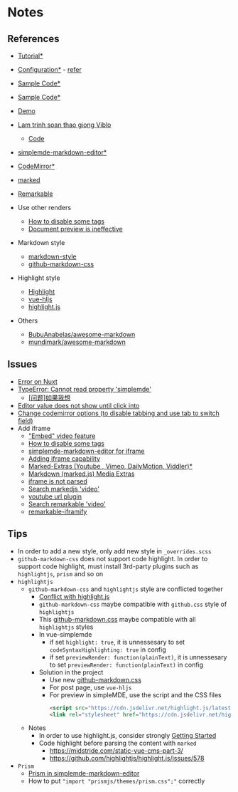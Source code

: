 # Notes

## References

- [Tutorial*](https://github.com/F-loat/vue-simplemde/blob/master/README.md)
- [Configuration*](https://github.com/F-loat/vue-simplemde/blob/master/doc/configuration_en.md) - [refer](https://github.com/sparksuite/simplemde-markdown-editor)
- [Sample Code*](https://github.com/F-loat/vue-simplemde/blob/master/examples/index.vue)
- [Sample Code*](https://github.com/F-loat/vue-simplemde/blob/gh-pages/src/App.vue)
- [Demo](https://f-loat.github.io/vue-simplemde/dist/demo.html)
- [Lam trinh soan thao giong Viblo](https://viblo.asia/p/lam-trinh-soan-thao-giong-voi-viblo-Do754JBLZM6)
  - [Code](https://github.com/ththth0303/laravel-vue-coreui/blob/editor/resources/assets/js/admin/views/markdown/index.vue)

- [simplemde-markdown-editor*](https://github.com/sparksuite/simplemde-markdown-editor)
- [CodeMirror*](https://codemirror.net/doc/manual.html#events)
- [marked](https://github.com/markedjs/marked)
- [Remarkable](https://github.com/jonschlinkert/remarkable)

- Use other renders
  - [How to disable some tags](https://github.com/F-loat/vue-simplemde/issues/25)
  - [Document preview is ineffective](https://github.com/sparksuite/simplemde-markdown-editor/issues/633)

- Markdown style
  - [markdown-style](https://github.com/F-loat/vue-simplemde#markdown-style)
  - [github-markdown-css](https://github.com/sindresorhus/github-markdown-css)
- Highlight style
  - [Highlight](https://github.com/F-loat/vue-simplemde#highlight)
  - [vue-hljs](https://github.com/SunskyXH/vue-hljs)
  - [highlight.js](https://github.com/highlightjs/highlight.js)

- Others
  - [BubuAnabelas/awesome-markdown](https://github.com/BubuAnabelas/awesome-markdown)
  - [mundimark/awesome-markdown](https://github.com/mundimark/awesome-markdown)

## Issues

- [Error on Nuxt](https://github.com/F-loat/vue-simplemde/issues/75)
- [TypeError: Cannot read property 'simplemde'](https://github.com/F-loat/vue-simplemde/issues/76)
  - [[问题]如果我想](https://github.com/F-loat/vue-simplemde/issues/36)
- [Editor value does not show until click into](https://github.com/F-loat/vue-simplemde/issues/20)
- [Change codemirror options (to disable tabbing and use tab to switch field)](https://github.com/F-loat/vue-simplemde/issues/64)
- Add iframe
  - ["Embed" video feature](https://github.com/sparksuite/simplemde-markdown-editor/issues/225)
  - [How to disable some tags](https://github.com/F-loat/vue-simplemde/issues/25)
  - [simplemde-markdown-editor for iframe](https://github.com/rjriel/simplemde-markdown-editor)
  - [Adding iframe capability](https://github.com/rjriel/marked/commit/aae8a5fd634e08cf0fb4e2b3c7e0c1b6e6bfa5ed)
  - [Marked-Extras (Youtube , Vimeo, DailyMotion, Viddler)*](https://github.com/markedjs/marked/issues/362)
  - [Markdown (marked.js) Media Extras](https://gist.github.com/tunnckoCore/9374172)
  - [iframe is not parsed](https://github.com/markedjs/marked/issues/861)
  - [Search markedjs 'video'](https://github.com/markedjs/marked/issues?utf8=%E2%9C%93&q=is%3Aissue+video+)
  - [youtube url plugin](https://github.com/jonschlinkert/remarkable/issues/274)
  - [Search remarkable 'video'](https://github.com/jonschlinkert/remarkable/issues?utf8=%E2%9C%93&q=is%3Aissue+video+)
  - [remarkable-iframify](https://github.com/noticeableapp/remarkable-iframify)

## Tips

- In order to add a new style, only add new style in `_overrides.scss`
- `github-markdown-css` does not support code highlight. In order to support code highlight, must install 
  3rd-party plugins such as `highlightjs`, `prism` and so on
- `highlightjs`
  - `github-markdown-css` and `highlightjs` style are conflicted together
    - [Conflict with highlight.js](https://github.com/sindresorhus/github-markdown-css/issues/52)
    - `github-markdown-css` maybe compatible with `github.css` style of `highlightjs` 
    - This [github-markdown.css](https://zzzzbw.github.io/github-markdown-css/github-markdown.css) maybe
      compatible with all `highlightjs` styles
    - In vue-simplemde
      - if set `highlight: true`, it is unnessesary to set `codeSyntaxHighlighting: true` in config
      - if set `previewRender: function(plainText)`, it is unnessesary to set `previewRender: function(plainText)` in config
    - Solution in the project
      - Use new [github-markdown.css](https://zzzzbw.github.io/github-markdown-css/github-markdown.css)
      - For post page, use `vue-hljs`
      - For preview in simpleMDE, use the script and the CSS files
        ``` html
        <script src="https://cdn.jsdelivr.net/highlight.js/latest/highlight.min.js"></script>
        <link rel="stylesheet" href="https://cdn.jsdelivr.net/highlight.js/latest/styles/github.min.css">
        ```
  - Notes
    - In order to use highlight.js, consider strongly [Getting Started](https://github.com/highlightjs/highlight.js#getting-started)
    - Code highlight before parsing the content with `marked`
      - https://midstride.com/static-vue-cms-part-3/
      - https://github.com/highlightjs/highlight.js/issues/578
- `Prism`
  - [Prism in simplemde-markdown-editor](https://github.com/sparksuite/simplemde-markdown-editor/issues/138)
  - How to put  `"import "prismjs/themes/prism.css";"` correctly